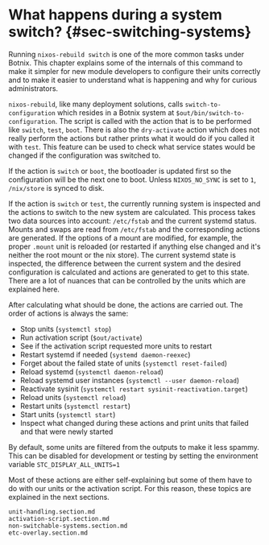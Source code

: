 # What happens during a system switch? {#sec-switching-systems}

Running `nixos-rebuild switch` is one of the more common tasks under Botnix.
This chapter explains some of the internals of this command to make it simpler
for new module developers to configure their units correctly and to make it
easier to understand what is happening and why for curious administrators.

`nixos-rebuild`, like many deployment solutions, calls `switch-to-configuration`
which resides in a Botnix system at `$out/bin/switch-to-configuration`. The
script is called with the action that is to be performed like `switch`, `test`,
`boot`. There is also the `dry-activate` action which does not really perform
the actions but rather prints what it would do if you called it with `test`.
This feature can be used to check what service states would be changed if the
configuration was switched to.

If the action is `switch` or `boot`, the bootloader is updated first so the
configuration will be the next one to boot. Unless `NIXOS_NO_SYNC` is set to
`1`, `/nix/store` is synced to disk.

If the action is `switch` or `test`, the currently running system is inspected
and the actions to switch to the new system are calculated. This process takes
two data sources into account: `/etc/fstab` and the current systemd status.
Mounts and swaps are read from `/etc/fstab` and the corresponding actions are
generated. If the options of a mount are modified, for example, the proper `.mount`
unit is reloaded (or restarted if anything else changed and it's neither the root
mount or the nix store). The current systemd state is inspected, the difference
between the current system and the desired configuration is calculated and
actions are generated to get to this state. There are a lot of nuances that can
be controlled by the units which are explained here.

After calculating what should be done, the actions are carried out. The order
of actions is always the same:
- Stop units (`systemctl stop`)
- Run activation script (`$out/activate`)
- See if the activation script requested more units to restart
- Restart systemd if needed (`systemd daemon-reexec`)
- Forget about the failed state of units (`systemctl reset-failed`)
- Reload systemd (`systemctl daemon-reload`)
- Reload systemd user instances (`systemctl --user daemon-reload`)
- Reactivate sysinit (`systemctl restart sysinit-reactivation.target`)
- Reload units (`systemctl reload`)
- Restart units (`systemctl restart`)
- Start units (`systemctl start`)
- Inspect what changed during these actions and print units that failed and
  that were newly started

By default, some units are filtered from the outputs to make it less spammy.
This can be disabled for development or testing by setting the environment variable
`STC_DISPLAY_ALL_UNITS=1`

Most of these actions are either self-explaining but some of them have to do
with our units or the activation script. For this reason, these topics are
explained in the next sections.

```{=include=} sections
unit-handling.section.md
activation-script.section.md
non-switchable-systems.section.md
etc-overlay.section.md
```
